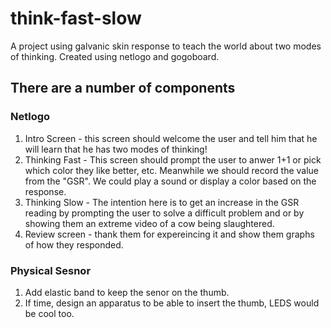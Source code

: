 # think-fast-slow
A project using galvanic skin response to teach the world about two modes of thinking. Created using netlogo and gogoboard.

## There are a number of components

### Netlogo
1. Intro Screen - this screen should welcome the user and tell him that he will learn that he has two modes of thinking!
2. Thinking Fast - This screen should prompt the user to anwer 1+1 or pick which color they like better, etc. Meanwhile we should record the value from the "GSR". We could play a sound or display a color based on the response.
3. Thinking Slow - The intention here is to get an increase in the GSR reading by prompting the user to solve a difficult problem and or by showing them an extreme video of a cow being slaughtered.
4. Review screen - thank them for expereincing it and show them graphs of how they responded.

### Physical Sesnor
1. Add elastic band to keep the senor on the thumb.
2. If time, design an apparatus to be able to insert the thumb, LEDS would be cool too.
